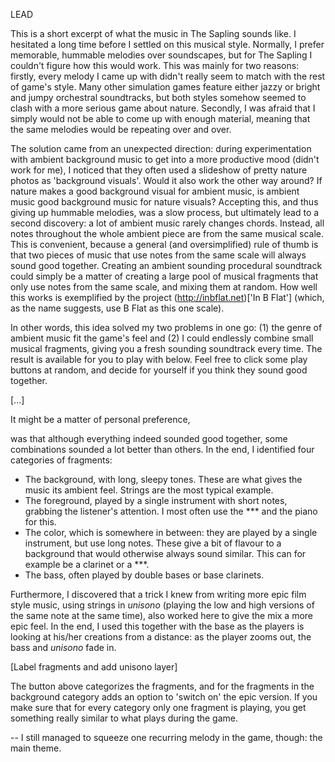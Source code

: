 LEAD

This is a short excerpt of what the music in The Sapling sounds like. I hesitated a long time before I settled on this musical style. Normally, I prefer memorable, hummable melodies over soundscapes, but for The Sapling I couldn't figure how this would work. This was mainly for two reasons: firstly, every melody I came up with didn't really seem to match with the rest of game's style. Many other simulation games feature either jazzy or bright and jumpy orchestral soundtracks, but both styles somehow seemed to clash with a more serious game about nature. Secondly, I was afraid that I simply would not be able to come up with enough material, meaning that the same melodies would be repeating over and over.

The solution came from an unexpected direction: during experimentation with ambient background music to get into a more productive mood (didn't work for me), I noticed that they often used a slideshow of pretty nature photos as 'background visuals'. Would it also work the other way around? If nature makes a good background visual for ambient music, is ambient music good background music for nature visuals? Accepting this, and thus giving up hummable melodies, was a slow process, but ultimately lead to a second discovery: a lot of ambient music rarely changes chords. Instead, all notes throughout the whole ambient piece are from the same musical scale. This is convenient, because a general (and oversimplified) rule of thumb is that two pieces of music that use notes from the same scale will always sound good together. Creating an ambient sounding procedural soundtrack could simply be a matter of creating a large pool of musical fragments that only use notes from the same scale, and mixing them at random. How well this works is exemplified by the project (http://inbflat.net)['In B Flat'] (which, as the name suggests, use B Flat as this one scale).

In other words, this idea solved my two problems in one go: (1) the genre of ambient music fit the game's feel and (2) I could endlessly combine small musical fragments, giving you a fresh sounding soundtrack every time. The result is available for you to play with below. Feel free to click some play buttons at random, and decide for yourself if you think they sound good together.

[...]

It might be a matter of personal preference, 

was that although everything indeed sounded good together, some combinations sounded a lot better than others. In the end, I identified four categories of fragments:

* The background, with long, sleepy tones. These are what gives the music its ambient feel. Strings are the most typical example.
* The foreground, played by a single instrument with short notes, grabbing the listener's attention. I most often use the *** and the piano for this.
* The color, which is somewhere in between: they are played by a single instrument, but use long notes. These give a bit of flavour to a background that would otherwise always sound similar. This can for example be a clarinet or a ***.
* The bass, often played by double bases or base clarinets.

Furthermore, I discovered that a trick I knew from writing more epic film style music, using strings in *unisono* (playing the low and high versions of the same note at the same time), also worked here to give the mix a more epic feel. In the end, I used this together with the base as the players is looking at his/her creations from a distance: as the player zooms out, the bass and *unisono* fade in.

[Label fragments and add unisono layer]

The button above categorizes the fragments, and for the fragments in the background category adds an option to 'switch on' the epic version. If you make sure that for every category only one fragment is playing, you get something really similar to what plays during the game.

--
I still managed to squeeze one recurring melody in the game, though: the main theme.